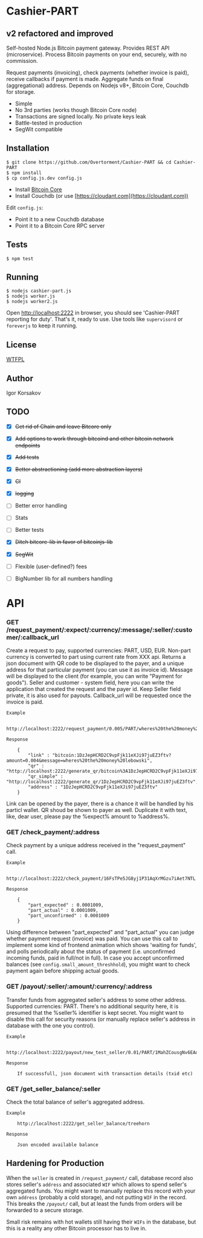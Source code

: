 Cashier-PART
===================

v2 refactored and improved
---------------------------

Self-hosted Node.js Bitcoin payment gateway. Provides REST API (microservice).
Process Bitcoin payments on your end, securely, with no commission.

Request payments (invoicing), check payments (whether invoice is paid), receive callbacks if payment is made.
Aggregate funds on final (aggregational) address.
Depends on Nodejs v8+, Bitcoin Core, Couchdb for storage.

* Simple
* No 3rd parties (works though Bitcoin Core node)
* Transactions are signed locally. No private keys leak
* Battle-tested in production
* SegWit compatible


Installation
------------

```
$ git clone https://github.com/Overtorment/Cashier-PART && cd Cashier-PART
$ npm install
$ cp config.js.dev config.js
```

* Install [Bitcoin Core](BITCOIN-CORE-INSTALL.md)
* Install Couchdb (or use [https://cloudant.com](https://cloudant.com))

Edit `config.js`:

* Point it to a new Couchdb database
* Point it to a Bitcoin Core RPC server

Tests
-----

```
$ npm test
```

Running
-------

```
$ nodejs cashier-part.js
$ nodejs worker.js
$ nodejs worker2.js
```

Open [http://localhost:2222](http://localhost:2222) in browser, you should see 'Cashier-PART reporting for duty'.
That's it, ready to use.
Use tools like `supervisord` or `foreverjs` to keep it running.

License
-------

[WTFPL](http://www.wtfpl.net/txt/copying/)

Author
------

Igor Korsakov


TODO
----

* [x] ~~Get rid of Chain and leave Bitcore only~~
* [x] ~~Add options to work through bitcoind and other bitcoin network endpoints~~
* [x] ~~Add tests~~
* [x] ~~Better abstractioning (add more abstraction layers)~~
* [x] ~~CI~~
* [x] ~~logging~~
* [ ] Better error handling
* [ ] Stats
* [ ] Better tests
* [x] ~~Ditch bitcore-lib in favor of bitcoinjs-lib~~
* [x] ~~SegWit~~
* [ ] Flexible (user-defined?) fees
* [ ] BigNumber lib for all numbers handling


API
===

### GET /request_payment/:expect/:currency/:message/:seller/:customer/:callback_url


Create a request to pay, supported currencies: PART, USD, EUR. Non-part currency is converted to part using current rate from XXX api.
Returns a json document with QR code to be displayed to the payer, and a unique address for that particular payment (you can use it as invoice id).
Message will be displayed to the client (for example, you can write "Payment for goods"). Seller and customer - system field, here you can
write the application that created the request and the payer id. Keep Seller field private, it is also used for payouts.
Callback_url will be requested once the invoice is paid.

	Example

		http://localhost:2222/request_payment/0.005/PART/wheres%20the%20money%20lebowski/iamseller/iambuyer/http%3A%2F%2Fgoogle.com%2F

	Response

		{
			"link" : "bitcoin:1DzJepHCRD2C9vpFjk11eXJi97juEZ3ftv?amount=0.004&message=wheres%20the%20money%20lebowski",
			"qr" : "http://localhost:2222/generate_qr/bitcoin%3A1DzJepHCRD2C9vpFjk11eXJi97juEZ3ftv%3Famount%3D0.004%26message%3Dwheres%2520the%2520money%2520lebowski",
			"qr_simple" : "http://localhost:2222/generate_qr/1DzJepHCRD2C9vpFjk11eXJi97juEZ3ftv",
			"address" : "1DzJepHCRD2C9vpFjk11eXJi97juEZ3ftv"
		}

Link can be opened by the payer, there is a chance it will be handled by his particl wallet.
QR shoud be shown to payer as well. Duplicate it with text, like, dear user, please pay the %expect% amount to %address%.

### GET /check_payment/:address


Check payment by a unique address received in the "request_payment" call.


	Example

		http://localhost:2222/check_payment/16FsTPe5JG8yj1P31AqXrMGzu7iAet7NTL

	Response

		{
			"part_expected" : 0.0001009,
			"part_actual" : 0.0001009,
			"part_unconfirmed" : 0.0001009
		}

Using difference between "part_expected" and "part_actual" you can judge whether payment request (invoice) was paid.
You can use this call to implement some kind of frontend animation which shows 'waiting for funds', and 
polls periodically about the status of payment (i.e. unconfirmed incoming funds, paid in full/not in full).
In case you accept unconfirmed balances (see `config.small_amount_threshhold`), you might want to check payment again before shipping actual goods.




### GET /payout/:seller/:amount/:currency/:address


Transfer funds from aggregated seller's address to some other address.
Supported currencies: PART.
There's no additional sequrity here, it is presumed that the %seller% identifier is kept secret.
You might want to disable this call for security reasons (or manually replace seller's address in 
database with the one you control).

	Example

		http://localhost:2222/payout/new_test_seller/0.01/PART/1MahZCousgNv6EAofCfi7Wpp2RKUfHH8uD

	Response

		If successfull, json document with transaction details (txid etc)


### GET /get_seller_balance/:seller


Check the total balance of seller's aggregated address.

	Example

		http://localhost:2222/get_seller_balance/treehorn

	Response

		Json encoded available balance


Hardening for Production
------------------------

When the `seller` is created in `/request_payment/` call, database record also stores seller's `address` 
and associated `WIF` which allows to spend seller's aggregated funds.
You might want to manually replace this record with your own `address` (probably a cold storage), and not putting `WIF` in the record.
This breaks the `/payout/` call, but at least the funds from orders will be forwarded to a secure storage.

Small risk remains with hot wallets still having their `WIFs` in the database, but this is a reality any other Bitcoin processor
has to live in.

